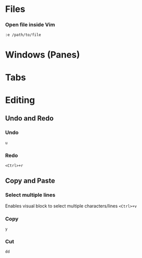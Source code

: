 # Files

### Open file inside Vim
`:e /path/to/file`

# Windows (Panes)

# Tabs

# Editing

## Undo and Redo

### Undo
`u`

### Redo
`<Ctrl>+r`

## Copy and Paste

### Select multiple lines
Enables visual block to select multiple characters/lines
`<Ctrl>+v`

### Copy
`y`

### Cut
`dd`
